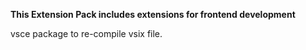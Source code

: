 **This Extension Pack includes extensions for frontend development**

vsce package to re-compile vsix file.